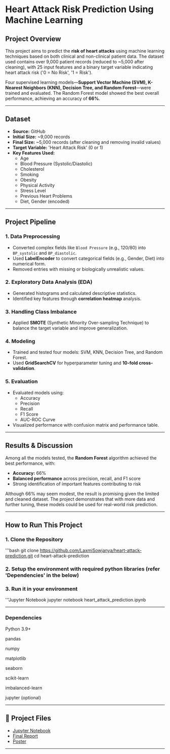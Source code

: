 # Heart Attack Risk Prediction Using Machine Learning

## Project Overview

This project aims to predict the **risk of heart attacks** using machine learning techniques based on both clinical and non-clinical patient data. 
The dataset used contains over 9,000 patient records (reduced to ~5,000 after cleaning), with 25 input features and a binary target variable indicating heart attack risk ('0 = No Risk', '1 = Risk').

Four supervised learning models—**Support Vector Machine (SVM), K-Nearest Neighbors (KNN), Decision Tree, and Random Forest**—were trained and evaluated. The Random Forest model showed the best overall performance, achieving an accuracy of **66%**.

---

## Dataset

- **Source:** GitHub
- **Initial Size:** ~9,000 records
- **Final Size:** ~5,000 records (after cleaning and removing invalid values)
- **Target Variable:** 'Heart Attack Risk' (0 or 1)
- **Key Features Used:**
  - Age
  - Blood Pressure (Systolic/Diastolic)
  - Cholesterol
  - Smoking
  - Obesity
  - Physical Activity
  - Stress Level
  - Previous Heart Problems
  - Diet, Gender (encoded)

---

## Project Pipeline

### 1. Data Preprocessing
- Converted complex fields like `Blood Pressure` (e.g., 120/80) into `BP_systolic` and `BP_diastolic`.
- Used **LabelEncoder** to convert categorical fields (e.g., Gender, Diet) into numerical form.
- Removed entries with missing or biologically unrealistic values.

### 2. Exploratory Data Analysis (EDA)
- Generated histograms and calculated descriptive statistics.
- Identified key features through **correlation heatmap** analysis.

### 3. Handling Class Imbalance
- Applied **SMOTE** (Synthetic Minority Over-sampling Technique) to balance the target variable and improve generalization.

### 4. Modeling
- Trained and tested four models: SVM, KNN, Decision Tree, and Random Forest.
- Used **GridSearchCV** for hyperparameter tuning and **10-fold cross-validation**.

### 5. Evaluation
- Evaluated models using:
  - Accuracy
  - Precision
  - Recall
  - F1 Score
  - AUC-ROC Curve
- Visualized performance with confusion matrix and performance table.

---

## Results & Discussion

Among all the models tested, the **Random Forest** algorithm achieved the best performance, with:
- **Accuracy:** 66%
- **Balanced performance** across precision, recall, and F1 score
- Strong identification of important features contributing to risk

Although 66% may seem modest, the result is promising given the limited and cleaned dataset. The project demonstrates that with more data and further tuning, these models could be used for real-world risk prediction.

---

## How to Run This Project

### 1. Clone the Repository
'''bash
git clone https://github.com/LaxmiSowjanya/heart-attack-prediction.git
cd heart-attack-prediction

### 2. Setup the environment with required python libraries (refer 'Dependencies' in the below)

### 3. Run it in your environment 
'''Jupyter Notebook
jupyter notebook heart_attack_prediction.ipynb

---


### Dependencies

Python 3.9+

pandas

numpy

matplotlib

seaborn

scikit-learn

imbalanced-learn

jupyter (optional)

---


## 📄 Project Files

- [Jupyter Notebook](https://github.com/LaxmiSowjanya/heart-attack-prediction/blob/main/heart_attack_prediction.ipynb)
- [Final Report](https://github.com/LaxmiSowjanya/heart-attack-prediction/blob/main/final_report.pdf)
- [Poster](https://github.com/LaxmiSowjanya/heart-attack-prediction/blob/main/poster/project_poster.pdf)


---
